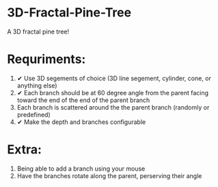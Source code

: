 # 3D-Fractal-Pine-Tree

A 3D fractal pine tree!

# Requriments: 

1. ✔ Use 3D segements of choice (3D line segement, cylinder, cone, or anything else)
2. ✔ Each branch should be at 60 degree angle from the parent facing toward the end of the end of the parent branch
3. Each branch is scattered around the the parent branch (randomly or predefined)
4. ✔ Make the depth and branches configurable
   
   
# Extra:
1. Being able to add a branch using your mouse
2. Have the branches rotate along the parent, perserving their angle
